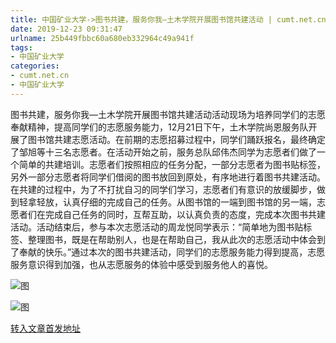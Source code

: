 ```yaml
---
title: 中国矿业大学->图书共建，服务你我—土木学院开展图书馆共建活动 | cumt.net.cn
date: 2019-12-23 09:31:47
urlname: 25b449fbbc60a680eb332964c49a941f
tags: 
- 中国矿业大学
categories:
- cumt.net.cn
- 中国矿业大学
---
```

图书共建，服务你我—土木学院开展图书馆共建活动活动现场为培养同学们的志愿奉献精神，提高同学们的志愿服务能力，12月21日下午，土木学院尚恩服务队开展了图书馆共建志愿活动。在前期的志愿招募过程中，同学们踊跃报名，最终确定了邹旭等十三名志愿者。在活动开始之前，服务总队邱伟杰同学为志愿者们做了一个简单的共建培训。志愿者们按照相应的任务分配，一部分志愿者为图书贴标签，另外一部分志愿者将同学们借阅的图书放回到原处，有序地进行着图书共建活动。在共建的过程中，为了不打扰自习的同学们学习，志愿者们有意识的放缓脚步，做到轻拿轻放，认真仔细的完成自己的任务。从图书馆的一端到图书馆的另一端，志愿者们在完成自己任务的同时，互帮互助，以认真负责的态度，完成本次图书共建活动。活动结束后，参与本次志愿活动的周龙悦同学表示：“简单地为图书贴标签、整理图书，既是在帮助别人，也是在帮助自己，我从此次的志愿活动中体会到了奉献的快乐。”通过本次的图书共建活动，同学们的志愿服务能力得到提高，志愿服务意识得到加强，也从志愿服务的体验中感受到服务他人的喜悦。

![图](http://xwzx.cumt.edu.cn/_upload/article/images/bc/ad/76a2b3b64fc3b1b856e11d134c97/7e81a908-8680-42c4-ab68-7dc6e7792722.png)

![图](http://xwzx.cumt.edu.cn/_upload/article/images/bc/ad/76a2b3b64fc3b1b856e11d134c97/ea230de8-aef0-4c3a-b887-459e7db2ac00.png)

[转入文章首发地址](http://xwzx.cumt.edu.cn/79/44/c523a555332/page.htm)